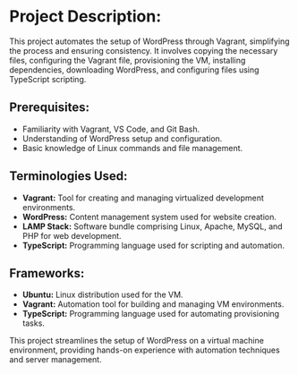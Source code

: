 # Project Description:

This project automates the setup of WordPress through Vagrant, simplifying the process and ensuring consistency. It involves copying the necessary files, configuring the Vagrant file, provisioning the VM, installing dependencies, downloading WordPress, and configuring files using TypeScript scripting.

## Prerequisites:

- Familiarity with Vagrant, VS Code, and Git Bash.
- Understanding of WordPress setup and configuration.
- Basic knowledge of Linux commands and file management.

## Terminologies Used:

- **Vagrant:** Tool for creating and managing virtualized development environments.
- **WordPress:** Content management system used for website creation.
- **LAMP Stack:** Software bundle comprising Linux, Apache, MySQL, and PHP for web development.
- **TypeScript:** Programming language used for scripting and automation.

## Frameworks:

- **Ubuntu:** Linux distribution used for the VM.
- **Vagrant:** Automation tool for building and managing VM environments.
- **TypeScript:** Programming language used for automating provisioning tasks.

This project streamlines the setup of WordPress on a virtual machine environment, providing hands-on experience with automation techniques and server management.
